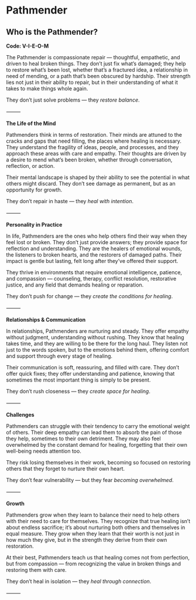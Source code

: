 # Pathmender
## Who is the Pathmender?
**Code: V-I-E-O-M**

The Pathmender is compassionate repair — thoughtful, empathetic, and driven to heal broken things. They don’t just fix what’s damaged; they help to restore what’s been lost, whether that’s a fractured idea, a relationship in need of mending, or a path that’s been obscured by hardship. Their strength lies not just in their ability to repair, but in their understanding of what it takes to make things whole again.

They don’t just solve problems — they *restore balance*.

⸻

**The Life of the Mind**

Pathmenders think in terms of restoration. Their minds are attuned to the cracks and gaps that need filling, the places where healing is necessary. They understand the fragility of ideas, people, and processes, and they approach these areas with care and empathy. Their thoughts are driven by a desire to mend what’s been broken, whether through conversation, reflection, or action.

Their mental landscape is shaped by their ability to see the potential in what others might discard. They don’t see damage as permanent, but as an opportunity for growth.

They don’t repair in haste — they *heal with intention*.

⸻

**Personality in Practice**

In life, Pathmenders are the ones who help others find their way when they feel lost or broken. They don’t just provide answers; they provide space for reflection and understanding. They are the healers of emotional wounds, the listeners to broken hearts, and the restorers of damaged paths. Their impact is gentle but lasting, felt long after they’ve offered their support.

They thrive in environments that require emotional intelligence, patience, and compassion — counseling, therapy, conflict resolution, restorative justice, and any field that demands healing or reparation.

They don’t push for change — they *create the conditions for healing*.

⸻

**Relationships & Communication**

In relationships, Pathmenders are nurturing and steady. They offer empathy without judgment, understanding without rushing. They know that healing takes time, and they are willing to be there for the long haul. They listen not just to the words spoken, but to the emotions behind them, offering comfort and support through every stage of healing.

Their communication is soft, reassuring, and filled with care. They don’t offer quick fixes; they offer understanding and patience, knowing that sometimes the most important thing is simply to be present.

They don’t rush closeness — they *create space for healing*.

⸻

**Challenges**

Pathmenders can struggle with their tendency to carry the emotional weight of others. Their deep empathy can lead them to absorb the pain of those they help, sometimes to their own detriment. They may also feel overwhelmed by the constant demand for healing, forgetting that their own well-being needs attention too.

They risk losing themselves in their work, becoming so focused on restoring others that they forget to nurture their own heart.

They don’t fear vulnerability — but they fear *becoming overwhelmed*.

⸻

**Growth**

Pathmenders grow when they learn to balance their need to help others with their need to care for themselves. They recognize that true healing isn’t about endless sacrifice; it’s about nurturing both others and themselves in equal measure. They grow when they learn that their worth is not just in how much they give, but in the strength they derive from their own restoration.

At their best, Pathmenders teach us that healing comes not from perfection, but from compassion — from recognizing the value in broken things and restoring them with care.

They don’t heal in isolation — they *heal through connection*.

⸻
